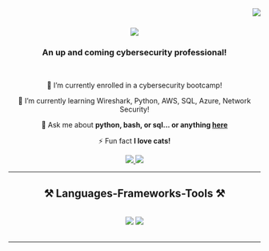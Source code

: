 <img align="right" src="https://visitor-badge.laobi.icu/badge?page_id=Aingargiola.Aingargiola" />

<h1 align="center">
    <img src="https://readme-typing-svg.herokuapp.com/?font=Righteous&size=35&center=true&vCenter=true&width=500&height=70&duration=4000&lines=Hi+There!+👋;+I'm+Benjamin+Stephan!;" />
</h1>

<h3 align="center">An up and coming cybersecurity professional!</h3>

<br/>

<div align="center">
 
 🔭 I’m currently enrolled in a cybersecurity bootcamp! 
 
 🌱 I’m currently learning Wireshark, Python, AWS, SQL, Azure, Network Security!

💬 Ask me about **python, bash, or sql... or anything [here](https://github.com/HornScrub?tab=repositories)**

⚡ Fun fact **I love cats!**

 </div>
 
<div align="center"> 
  <a href="mailto:benjaminstephan1997@gmail.com">
    <img src="https://img.shields.io/badge/Gmail-333333?style=for-the-badge&logo=gmail&logoColor=red" />
  </a>
  <a href="https://www.linkedin.com/in/ben-stephan-250274238/" target="_blank">
    <img src="https://img.shields.io/badge/LinkedIn-0077B5?style=for-the-badge&logo=linkedin&logoColor=white" target="_blank" />
  </a>

  </a>
</div>

 <hr/>
 
<h2 align="center">⚒️ Languages-Frameworks-Tools ⚒️</h2>
<br/>
<div align="center">
    <img src="https://skillicons.dev/icons?i=vscode,github,bash,git" />
    <img src="https://skillicons.dev/icons?i=java,python,mysql,aws,azure" /><br>
</div>

<br/>
<hr/>
